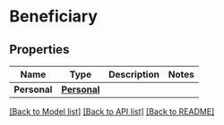 # Beneficiary

## Properties

Name | Type | Description | Notes
------------ | ------------- | ------------- | -------------
**Personal** | [**Personal**](Personal.md) |  | 

[[Back to Model list]](../README.md#documentation-for-models) [[Back to API list]](../README.md#documentation-for-api-endpoints) [[Back to README]](../README.md)


